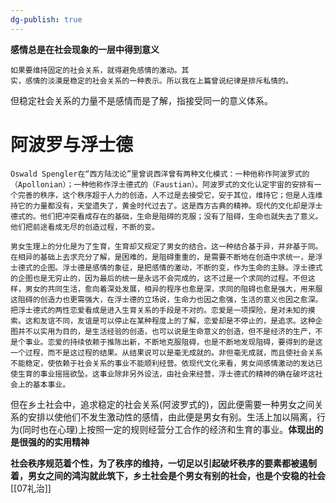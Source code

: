 ```yaml
---
dg-publish: true
---
```

**感情总是在社会现象的一层中得到意义**
```
如果要维持固定的社会关系，就得避免感情的激动。其
实，感情的淡漠是稳定的社会关系的一种表示。所以我在上篇曾说纪律是排斥私情的。
```
但稳定社会关系的力量不是感情而是了解，指接受同一的意义体系。
# 阿波罗与浮士德
```
Oswald Spengler在“西方陆沈论”里曾说西洋曾有两种文化模式：一种他称作阿波罗式的（Apollonian）；一种他称作浮士德式的（Faustian）。阿波罗式的文化认定宇宙的安排有一个完善的秩序，这个秩序超于人力的创造，人不过是去接受它，安于其位，维持它；但是人连维持它的力量都没有，天堂遗失了，黄金时代过去了。这是西方古典的精神。现代的文化却是浮士德式的。他们把冲突看成存在的基础，生命是阻碍的克服；没有了阻碍，生命也就失去了意义。他们把前途看成无尽的创造过程，不断的变。
```
```
男女生理上的分化是为了生育，生育却又规定了男女的结合。这一种结合基于异，并非基于同。在相异的基础上去求充分了解，是困难的，是阻碍重重的，是需要不断地在创造中求统一，是浮士德式的企图。浮士德是感情的象征，是把感情的激动，不断的变，作为生命的主脉。浮士德式的企图也是无穷止的，因为最后的统一是永远不会完成的，这不过是一个求同的过程。不但这样，男女的共同生活，愈向着深处发展，相异的程序也愈是深，求同的阻碍也愈是强大，用来服这阻碍的创造力也更需强大，在浮士德的立场说，生命力也因之愈强，生活的意义也因之愈深。
把浮士德式的两性恋爱看成是进入生育关系的手段是不对的。恋爱是一项探险，是对未知的摸索。这和友谊不同，友谊是可以停止在某种程度上的了解，恋爱却是不停止的，是追求。这种企图并不以实用为目的，是生活经验的创造，也可以说是生命意义的创造，但不是经济的生产，不是个事业。恋爱的持续依赖于推陈出新，不断地克服阻碍，也是不断地发现阻碍，要得到的是这一个过程，而不是这过程的结果。从结果说可以是毫无成就的。非但毫无成就，而且使社会关系不能稳定，使依赖于社会关系的事业不能顺利经营。依现代文化来看，男女间感情激动的发达已使生育的事业摇摇欲坠。这事业除非另外设法，由社会来经营，浮士德式的精神的确在破坏这社会上的基本事业。
```
但在乡土社会中，追求稳定的社会关系(阿波罗式的)，因此便需要一种男女之间关系的安排以使他们不发生激动性的感情，由此便是男女有别。生活上加以隔离，行为(同时也在心理)上按照一定的规则经营分工合作的经济和生育的事业。**体现出的是很强的的实用精神**

**社会秩序规范着个性，为了秩序的维持，一切足以引起破坏秩序的要素都被遏制着，男女之间的鸿沟就此筑下，乡土社会是个男女有别的社会，也是个安稳的社会**
[[07礼治]]